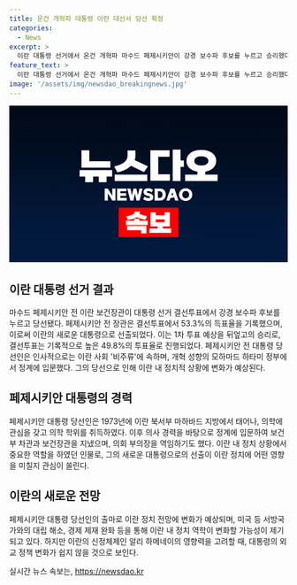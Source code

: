 ```yaml
---
title: 온건 개혁파 대통령 이란 대선서 당선 확정
categories:
  - News
excerpt: >
  이란 대통령 선거에서 온건 개혁파 마수드 페제시키안이 강경 보수파 후보를 누르고 승리했다. 페제시키안은 과반을 확보하며 대통령 당선이 확정되었고, 이란 정치의 새로운 흐름을 예고하고 있다. 그는 이란 사회의 비주류로 분류되는 출신으로, 의학과 정치 경력을 가지고 있으며, 이란과 서방국가 간의 관계와 경제 제재에 대한 변화를 이끌 것으로 기대된다. 
feature_text: >
  이란 대통령 선거에서 온건 개혁파 마수드 페제시키안이 강경 보수파 후보를 누르고 승리했다. 페제시키안은 과반을 확보하며 대통령 당선이 확정되었고, 이란 정치의 새로운 흐름을 예고하고 있다. 그는 이란 사회의 비주류로 분류되는 출신으로, 의학과 정치 경력을 가지고 있으며, 이란과 서방국가 간의 관계와 경제 제재에 대한 변화를 이끌 것으로 기대된다. 
image: '/assets/img/newsdao_breakingnews.jpg'
---
```


<p><img src="/assets/img/newsdao_breakingnews.jpg" alt="cryptoinkorea 속보" /></p>

<h2 data-ke-size="size26">이란 대통령 선거 결과</h2>

<p data-ke-size="size16">마수드 페제시키안 전 이란 보건장관이 대통령 선거 결선투표에서 강경 보수파 후보를 누르고 당선됐다. 페제시키안 전 장관은 결선투표에서 53.3%의 득표율을 기록했으며, 이로써 이란의 새로운 대통령으로 선출되었다. 이는 1차 투표 예상을 뒤엎고의 승리로, 결선투표는 기록적으로 높은 49.8%의 투표율로 진행되었다. 페제시키안 전 대통령 당선인은 인사적으로는 이란 사회 '비주류'에 속하며, 개혁 성향의 모하마드 하타미 정부에서 정계에 입문했다. 그의 당선으로 인해 이란 내 정치적 상황에 변화가 예상된다.</p>

<h2 data-ke-size="size26">페제시키안 대통령의 경력</h2>

<p data-ke-size="size16">페제시키안 대통령 당선인은 1973년에 이란 북서부 마하바드 지방에서 태어나, 의학에 관심을 갖고 의학 학위를 취득하였다. 이후 의사 경력을 바탕으로 정계에 입문하여 보건부 차관과 보건장관을 지냈으며, 의회 부의장을 역임하기도 했다. 이란 내 정치 상황에서 중요한 역할을 하였던 인물로, 그의 새로운 대통령으로의 선출이 이란 정치에 어떤 영향을 미칠지 관심이 쏠린다.</p>

<h2 data-ke-size="size26">이란의 새로운 전망</h2>

<p data-ke-size="size16">페제시키안 대통령 당선인의 출마로 이란 정치 전망에 변화가 예상되며, 미국 등 서방국가와의 대립 해소, 경제 제재 완화 등을 통해 이란 내 정치 역학이 변화할 가능성이 제기되고 있다. 하지만 이란의 신정체제인 알리 하메네이의 영향력을 고려할 때, 대통령의 외교 정책 변화가 쉽지 않을 것으로 보인다.</p>
실시간 뉴스 속보는, <a href="https://newsdao.kr" rel="dofollow">https://newsdao.kr</a>


